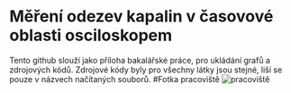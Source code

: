 # Měření odezev kapalin v časovové oblasti osciloskopem
Tento github slouží jako příloha bakalářské práce, pro ukládání grafů a zdrojových kódů.
Zdrojové kódy byly pro všechny látky jsou stejné, liší se pouze v názvech načítaných souborů.
#Fotka pracoviště
![pracoviště](https://github.com/user-attachments/assets/a7181fcc-1503-403f-a51a-59341a427e6e)
